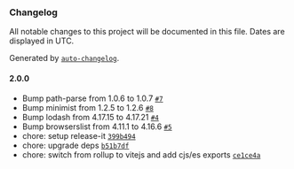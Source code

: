 ### Changelog

All notable changes to this project will be documented in this file. Dates are displayed in UTC.

Generated by [`auto-changelog`](https://github.com/CookPete/auto-changelog).

#### 2.0.0

- Bump path-parse from 1.0.6 to 1.0.7 [`#7`](https://github.com/mleralec/react-progressbar-on-scroll/pull/7)
- Bump minimist from 1.2.5 to 1.2.6 [`#8`](https://github.com/mleralec/react-progressbar-on-scroll/pull/8)
- Bump lodash from 4.17.15 to 4.17.21 [`#4`](https://github.com/mleralec/react-progressbar-on-scroll/pull/4)
- Bump browserslist from 4.11.1 to 4.16.6 [`#5`](https://github.com/mleralec/react-progressbar-on-scroll/pull/5)
- chore: setup release-it [`399b494`](https://github.com/mleralec/react-progressbar-on-scroll/commit/399b4941826a1a84f37b1c381359554b01efe962)
- chore: upgrade deps [`b51b7df`](https://github.com/mleralec/react-progressbar-on-scroll/commit/b51b7dfdbcdb8fec7ae8c248b097e3ce90d1233f)
- chore: switch from rollup to vitejs and add cjs/es exports [`ce1ce4a`](https://github.com/mleralec/react-progressbar-on-scroll/commit/ce1ce4a8f78acbca1fa376ebdc457a467d6e93b2)
